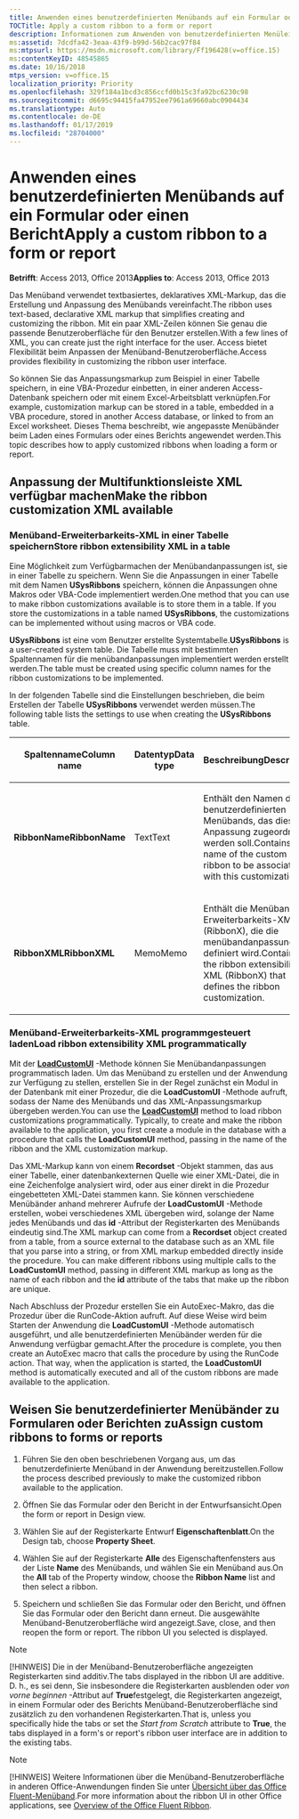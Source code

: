```yaml
---
title: Anwenden eines benutzerdefinierten Menübands auf ein Formular oder einen Bericht
TOCTitle: Apply a custom ribbon to a form or report
description: Informationen zum Anwenden von benutzerdefinierten Menüleisten beim Laden eines Formulars oder Berichts in Access 2013.
ms:assetid: 7dcdfa42-3eaa-43f9-b99d-56b2cac97f84
ms:mtpsurl: https://msdn.microsoft.com/library/Ff196428(v=office.15)
ms:contentKeyID: 48545865
ms.date: 10/16/2018
mtps_version: v=office.15
localization_priority: Priority
ms.openlocfilehash: 329f184a1bcd3c856ccfd0b15c3fa92bc6230c98
ms.sourcegitcommit: d6695c94415fa47952ee7961a69660abc0904434
ms.translationtype: Auto
ms.contentlocale: de-DE
ms.lasthandoff: 01/17/2019
ms.locfileid: "28704000"
---
```

# <a name="apply-a-custom-ribbon-to-a-form-or-report"></a><span data-ttu-id="82d73-103">Anwenden eines benutzerdefinierten Menübands auf ein Formular oder einen Bericht</span><span class="sxs-lookup"><span data-stu-id="82d73-103">Apply a custom ribbon to a form or report</span></span>

<span data-ttu-id="82d73-104">**Betrifft**: Access 2013, Office 2013</span><span class="sxs-lookup"><span data-stu-id="82d73-104">**Applies to**: Access 2013, Office 2013</span></span>

<span data-ttu-id="82d73-105">Das Menüband verwendet textbasiertes, deklaratives XML-Markup, das die Erstellung und Anpassung des Menübands vereinfacht.</span><span class="sxs-lookup"><span data-stu-id="82d73-105">The ribbon uses text-based, declarative XML markup that simplifies creating and customizing the ribbon.</span></span> <span data-ttu-id="82d73-106">Mit ein paar XML-Zeilen können Sie genau die passende Benutzeroberfläche für den Benutzer erstellen.</span><span class="sxs-lookup"><span data-stu-id="82d73-106">With a few lines of XML, you can create just the right interface for the user.</span></span> <span data-ttu-id="82d73-107">Access bietet Flexibilität beim Anpassen der Menüband-Benutzeroberfläche.</span><span class="sxs-lookup"><span data-stu-id="82d73-107">Access provides flexibility in customizing the ribbon user interface.</span></span> 

<span data-ttu-id="82d73-108">So können Sie das Anpassungsmarkup zum Beispiel in einer Tabelle speichern, in eine VBA-Prozedur einbetten, in einer anderen Access-Datenbank speichern oder mit einem Excel-Arbeitsblatt verknüpfen.</span><span class="sxs-lookup"><span data-stu-id="82d73-108">For example, customization markup can be stored in a table, embedded in a VBA procedure, stored in another Access database, or linked to from an Excel worksheet.</span></span> <span data-ttu-id="82d73-109">Dieses Thema beschreibt, wie angepasste Menübänder beim Laden eines Formulars oder eines Berichts angewendet werden.</span><span class="sxs-lookup"><span data-stu-id="82d73-109">This topic describes how to apply customized ribbons when loading a form or report.</span></span>

## <a name="make-the-ribbon-customization-xml-available"></a><span data-ttu-id="82d73-110">Anpassung der Multifunktionsleiste XML verfügbar machen</span><span class="sxs-lookup"><span data-stu-id="82d73-110">Make the ribbon customization XML available</span></span>

### <a name="store-ribbon-extensibility-xml-in-a-table"></a><span data-ttu-id="82d73-111">Menüband-Erweiterbarkeits-XML in einer Tabelle speichern</span><span class="sxs-lookup"><span data-stu-id="82d73-111">Store ribbon extensibility XML in a table</span></span>

<span data-ttu-id="82d73-p103">Eine Möglichkeit zum Verfügbarmachen der Menübandanpassungen ist, sie in einer Tabelle zu speichern. Wenn Sie die Anpassungen in einer Tabelle mit dem Namen **USysRibbons** speichern, können die Anpassungen ohne Makros oder VBA-Code implementiert werden.</span><span class="sxs-lookup"><span data-stu-id="82d73-p103">One method that you can use to make ribbon customizations available is to store them in a table. If you store the customizations in a table named **USysRibbons**, the customizations can be implemented without using macros or VBA code.</span></span>

<span data-ttu-id="82d73-114">**USysRibbons** ist eine vom Benutzer erstellte Systemtabelle.</span><span class="sxs-lookup"><span data-stu-id="82d73-114">**USysRibbons** is a user-created system table.</span></span> <span data-ttu-id="82d73-115">Die Tabelle muss mit bestimmten Spaltennamen für die menübandanpassungen implementiert werden erstellt werden.</span><span class="sxs-lookup"><span data-stu-id="82d73-115">The table must be created using specific column names for the ribbon customizations to be implemented.</span></span> 

<span data-ttu-id="82d73-116">In der folgenden Tabelle sind die Einstellungen beschrieben, die beim Erstellen der Tabelle **USysRibbons** verwendet werden müssen.</span><span class="sxs-lookup"><span data-stu-id="82d73-116">The following table lists the settings to use when creating the **USysRibbons** table.</span></span>

<table>
<colgroup>
<col style="width: 33%" />
<col style="width: 33%" />
<col style="width: 33%" />
</colgroup>
<thead>
<tr class="header">
<th><p><span data-ttu-id="82d73-117">Spaltenname</span><span class="sxs-lookup"><span data-stu-id="82d73-117">Column name</span></span></p></th>
<th><p><span data-ttu-id="82d73-118">Datentyp</span><span class="sxs-lookup"><span data-stu-id="82d73-118">Data type</span></span></p></th>
<th><p><span data-ttu-id="82d73-119">Beschreibung</span><span class="sxs-lookup"><span data-stu-id="82d73-119">Description</span></span></p></th>
</tr>
</thead>
<tbody>
<tr class="odd">
<td><p><span data-ttu-id="82d73-120"><strong>RibbonName</strong></span><span class="sxs-lookup"><span data-stu-id="82d73-120"><strong>RibbonName</strong></span></span></p></td>
<td><p><span data-ttu-id="82d73-121">Text</span><span class="sxs-lookup"><span data-stu-id="82d73-121">Text</span></span></p></td>
<td><p><span data-ttu-id="82d73-122">Enthält den Namen des benutzerdefinierten Menübands, das dieser Anpassung zugeordnet werden soll.</span><span class="sxs-lookup"><span data-stu-id="82d73-122">Contains the name of the custom ribbon to be associated with this customization.</span></span></p></td>
</tr>
<tr class="even">
<td><p><span data-ttu-id="82d73-123"><strong>RibbonXML</strong></span><span class="sxs-lookup"><span data-stu-id="82d73-123"><strong>RibbonXML</strong></span></span></p></td>
<td><p><span data-ttu-id="82d73-124">Memo</span><span class="sxs-lookup"><span data-stu-id="82d73-124">Memo</span></span></p></td>
<td><p><span data-ttu-id="82d73-125">Enthält die Menüband-Erweiterbarkeits-XML (RibbonX), die die menübandanpassung definiert wird.</span><span class="sxs-lookup"><span data-stu-id="82d73-125">Contains the ribbon extensibility XML (RibbonX) that defines the ribbon customization.</span></span></p></td>
</tr>
</tbody>
</table>


### <a name="load-ribbon-extensibility-xml-programmatically"></a><span data-ttu-id="82d73-126">Menüband-Erweiterbarkeits-XML programmgesteuert laden</span><span class="sxs-lookup"><span data-stu-id="82d73-126">Load ribbon extensibility XML programmatically</span></span>

<span data-ttu-id="82d73-p105">Mit der **[LoadCustomUI](https://docs.microsoft.com/office/vba/api/Access.Application.LoadCustomUI)** -Methode können Sie Menübandanpassungen programmatisch laden. Um das Menüband zu erstellen und der Anwendung zur Verfügung zu stellen, erstellen Sie in der Regel zunächst ein Modul in der Datenbank mit einer Prozedur, die die **LoadCustomUI** -Methode aufruft, sodass der Name des Menübands und das XML-Anpassungsmarkup übergeben werden.</span><span class="sxs-lookup"><span data-stu-id="82d73-p105">You can use the **[LoadCustomUI](https://docs.microsoft.com/office/vba/api/Access.Application.LoadCustomUI)** method to load ribbon customizations programmatically. Typically, to create and make the ribbon available to the application, you first create a module in the database with a procedure that calls the **LoadCustomUI** method, passing in the name of the ribbon and the XML customization markup.</span></span>

<span data-ttu-id="82d73-p106">Das XML-Markup kann von einem **Recordset** -Objekt stammen, das aus einer Tabelle, einer datenbankexternen Quelle wie einer XML-Datei, die in eine Zeichenfolge analysiert wird, oder aus einer direkt in die Prozedur eingebetteten XML-Datei stammen kann. Sie können verschiedene Menübänder anhand mehrerer Aufrufe der **LoadCustomUI** -Methode erstellen, wobei verschiedenes XML übergeben wird, solange der Name jedes Menübands und das **id** -Attribut der Registerkarten des Menübands eindeutig sind.</span><span class="sxs-lookup"><span data-stu-id="82d73-p106">The XML markup can come from a **Recordset** object created from a table, from a source external to the database such as an XML file that you parse into a string, or from XML markup embedded directly inside the procedure. You can make different ribbons using multiple calls to the **LoadCustomUI** method, passing in different XML markup as long as the name of each ribbon and the **id** attribute of the tabs that make up the ribbon are unique.</span></span>

<span data-ttu-id="82d73-p107">Nach Abschluss der Prozedur erstellen Sie ein AutoExec-Makro, das die Prozedur über die RunCode-Aktion aufruft. Auf diese Weise wird beim Starten der Anwendung die **LoadCustomUI** -Methode automatisch ausgeführt, und alle benutzerdefinierten Menübänder werden für die Anwendung verfügbar gemacht.</span><span class="sxs-lookup"><span data-stu-id="82d73-p107">After the procedure is complete, you then create an AutoExec macro that calls the procedure by using the RunCode action. That way, when the application is started, the **LoadCustomUI** method is automatically executed and all of the custom ribbons are made available to the application.</span></span>

## <a name="assign-custom-ribbons-to-forms-or-reports"></a><span data-ttu-id="82d73-133">Weisen Sie benutzerdefinierter Menübänder zu Formularen oder Berichten zu</span><span class="sxs-lookup"><span data-stu-id="82d73-133">Assign custom ribbons to forms or reports</span></span>

1.  <span data-ttu-id="82d73-134">Führen Sie den oben beschriebenen Vorgang aus, um das benutzerdefinierte Menüband in der Anwendung bereitzustellen.</span><span class="sxs-lookup"><span data-stu-id="82d73-134">Follow the process described previously to make the customized ribbon available to the application.</span></span>

2.  <span data-ttu-id="82d73-135">Öffnen Sie das Formular oder den Bericht in der Entwurfsansicht.</span><span class="sxs-lookup"><span data-stu-id="82d73-135">Open the form or report in Design view.</span></span>

3.  <span data-ttu-id="82d73-136">Wählen Sie auf der Registerkarte Entwurf **Eigenschaftenblatt**.</span><span class="sxs-lookup"><span data-stu-id="82d73-136">On the Design tab, choose **Property Sheet**.</span></span>

4.  <span data-ttu-id="82d73-137">Wählen Sie auf der Registerkarte **Alle** des Eigenschaftenfensters aus der Liste **Name** des Menübands, und wählen Sie ein Menüband aus.</span><span class="sxs-lookup"><span data-stu-id="82d73-137">On the **All** tab of the Property window, choose the **Ribbon Name** list and then select a ribbon.</span></span>

5.  <span data-ttu-id="82d73-p108">Speichern und schließen Sie das Formular oder den Bericht, und öffnen Sie das Formular oder den Bericht dann erneut. Die ausgewählte Menüband-Benutzeroberfläche wird angezeigt.</span><span class="sxs-lookup"><span data-stu-id="82d73-p108">Save, close, and then reopen the form or report. The ribbon UI you selected is displayed.</span></span>


> [!NOTE]
> <span data-ttu-id="82d73-140">[!HINWEIS] Die in der Menüband-Benutzeroberfläche angezeigten Registerkarten sind additiv.</span><span class="sxs-lookup"><span data-stu-id="82d73-140">The tabs displayed in the ribbon UI are additive.</span></span> <span data-ttu-id="82d73-141">D. h., es sei denn, Sie insbesondere die Registerkarten ausblenden oder *von vorne beginnen* -Attribut auf **True**festgelegt, die Registerkarten angezeigt, in einem Formular oder des Berichts Menüband-Benutzeroberfläche sind zusätzlich zu den vorhandenen Registerkarten.</span><span class="sxs-lookup"><span data-stu-id="82d73-141">That is, unless you specifically hide the tabs or set the *Start from Scratch* attribute to **True**, the tabs displayed in a form's or report's ribbon user interface are in addition to the existing tabs.</span></span>

> [!NOTE]
> <span data-ttu-id="82d73-142">[!HINWEIS] Weitere Informationen über die Menüband-Benutzeroberfläche in anderen Office-Anwendungen finden Sie unter [Übersicht über das Office Fluent-Menüband](https://docs.microsoft.com/office/vba/Library-Reference/Concepts/overview-of-the-office-fluent-ribbon).</span><span class="sxs-lookup"><span data-stu-id="82d73-142">For more information about the ribbon UI in other Office applications, see [Overview of the Office Fluent Ribbon](https://docs.microsoft.com/office/vba/Library-Reference/Concepts/overview-of-the-office-fluent-ribbon).</span></span>


